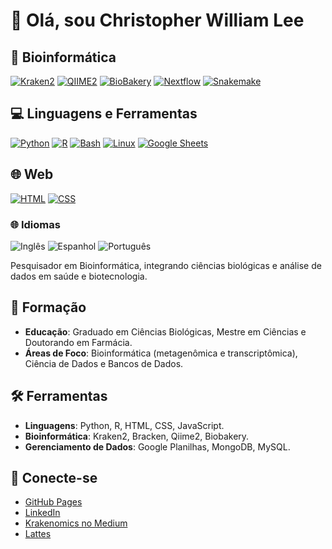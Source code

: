 # 👋 Olá, sou Christopher William Lee

## 🧬 Bioinformática
[![Kraken2](https://img.shields.io/badge/Kraken2-metagenomics-blueviolet)](https://github.com/DerrickWood/kraken2/)
[![QIIME2](https://img.shields.io/badge/QIIME2-microbiome-6E4B7E)](https://qiime2.org/)
[![BioBakery](https://img.shields.io/badge/BioBakery-metagenomics-orange)](https://github.com/biobakery/)
[![Nextflow](https://img.shields.io/badge/Nextflow-workflow-46B3A1)](https://www.nextflow.io/)
[![Snakemake](https://img.shields.io/badge/Snakemake-workflow-1A5E9A)](https://snakemake.readthedocs.io/)

## 💻 Linguagens e Ferramentas
[![Python](https://img.shields.io/badge/Python-3.10-blue?logo=python&logoColor=white)](https://www.python.org/)
[![R](https://img.shields.io/badge/R-statistics-276DC3?logo=r&logoColor=white)](https://www.r-project.org/)
[![Bash](https://img.shields.io/badge/Bash-shell-4EAA25?logo=gnu-bash&logoColor=white)](https://www.gnu.org/software/bash/)
[![Linux](https://img.shields.io/badge/Linux-system-FCC624?logo=linux&logoColor=black)](https://www.kernel.org/)
[![Google Sheets](https://img.shields.io/badge/Google%20Sheets-data-green?logo=googlesheets&logoColor=white)](https://www.google.com/sheets/about/)

## 🌐 Web
[![HTML](https://img.shields.io/badge/HTML5-markup-E34F26?logo=html5&logoColor=white)](https://developer.mozilla.org/en-US/docs/Web/HTML)
[![CSS](https://img.shields.io/badge/CSS3-style-1572B6?logo=css3&logoColor=white)](https://developer.mozilla.org/en-US/docs/Web/CSS)

### 🌐 Idiomas
![Inglês](https://img.shields.io/badge/Inglês-Avançado-blue?style=flat-square)
![Espanhol](https://img.shields.io/badge/Espanhol-Fluente-orange?style=flat-square)
![Português](https://img.shields.io/badge/Português-Nativo-green?style=flat-square)

Pesquisador em Bioinformática, integrando ciências biológicas e análise de dados em saúde e biotecnologia.

## 🌱 Formação
- **Educação**: Graduado em Ciências Biológicas, Mestre em Ciências e Doutorando em Farmácia.
- **Áreas de Foco**: Bioinformática (metagenômica e transcriptômica), Ciência de Dados e Bancos de Dados.

## 🛠️ Ferramentas
- **Linguagens**: Python, R, HTML, CSS, JavaScript.
- **Bioinformática**: Kraken2, Bracken, Qiime2, Biobakery.
- **Gerenciamento de Dados**: Google Planilhas, MongoDB, MySQL.

## 🔗 Conecte-se
- [GitHub Pages](https://christopherwilliamlee.github.io)
- [LinkedIn](https://www.linkedin.com/in/christopher-lee-390643197/)
- [Krakenomics no Medium](https://medium.com/@krakenomics)
- [Lattes](http://lattes.cnpq.br/5196836637403621)



